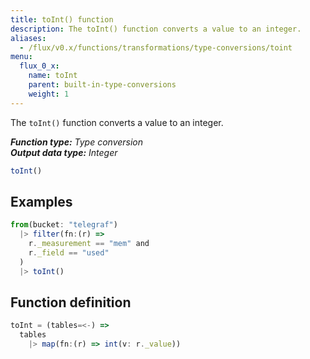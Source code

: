 ```yaml
---
title: toInt() function
description: The toInt() function converts a value to an integer.
aliases:
  - /flux/v0.x/functions/transformations/type-conversions/toint
menu:
  flux_0_x:
    name: toInt
    parent: built-in-type-conversions
    weight: 1
---
```


The `toInt()` function converts a value to an integer.

_**Function type:** Type conversion_  
_**Output data type:** Integer_

```js
toInt()
```

## Examples
```js
from(bucket: "telegraf")
  |> filter(fn:(r) =>
    r._measurement == "mem" and
    r._field == "used"
  )
  |> toInt()
```

## Function definition
```js
toInt = (tables=<-) =>
  tables
    |> map(fn:(r) => int(v: r._value))
```
